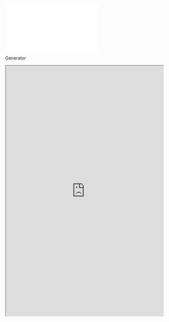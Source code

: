 
![](_aux/Godbound_FreeVersion-062516.pdf#page=106)

Generator

<iframe src="https://perchance.org/hiq856wnoc" width="100%" height=800>
</iframe>
